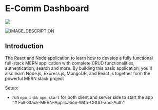 # E-Comm Dashboard

![]([url_of_image](https://i.ibb.co/Syg3Wn6/dashbord.png))

![IMAGE_DESCRIPTION](https://i.ibb.co/Syg3Wn6/dashbord.png)

## Introduction
The React and Node application to learn how to develop a fully functional full-stack MERN application with complete CRUD functionalities, authentication, search and more. By building this basic application, you'll also learn Node.js, Express.js, MongoDB, and React.js together form the powerful MERN stack project

Setup:
- run ```npm i && npm start``` for both client and server side to start the app
"# Full-Stack-MERN-Application-With-CRUD-and-Auth" 
